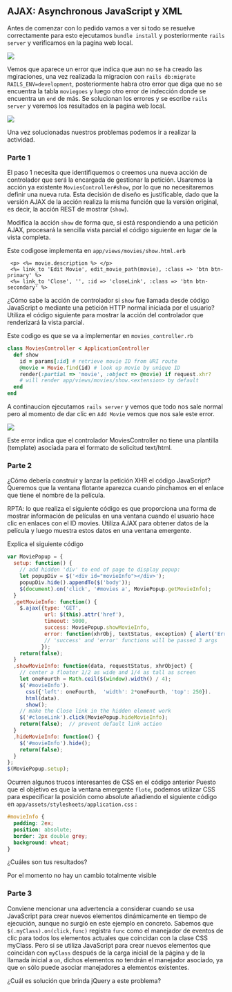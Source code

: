 ## AJAX: Asynchronous JavaScript y XML

Antes de comenzar con lo pedido vamos a ver si todo se resuelve correctamente para esto ejecutamos `bundle install` y posteriormente `rails server` y verificamos en la pagina web local.

![](https://github.com/Kinartb/Ajax/blob/main/imagenes/1.png)

Vemos que aparece un error que indica que aun no se ha creado las mgiraciones, una vez realizada la migracion con `rails db:migrate RAILS_ENV=development`, posteriormente habra otro error que diga que no se encuentra la tabla `moviegoes` y luego otro error de indección donde se encuentra un `end` de más. Se solucionan los errores y se escribe `rails server` y veremos los resultados en la pagina web local.

![](https://github.com/Kinartb/Ajax/blob/main/imagenes/2.png)

Una vez solucionadas nuestros problemas podemos ir a realizar la actividad.


### Parte 1

El paso 1 necesita que identifiquemos o creemos una nueva acción de controlador que será la encargada de gestionar la petición. Usaremos la acción ya existente `MoviesController#show`, por lo que no necesitaremos definir una nueva ruta. Esta decisión de diseño es justificable, dado que la versión AJAX de la acción realiza la misma función que la versión original, es decir, la acción REST de mostrar (`show`). 

Modifica la acción `show` de forma que, si está respondiendo a una petición AJAX, procesará la sencilla vista parcial el código siguiente en lugar de la vista completa.

Este codigose implementa en `app/views/movies/show.html.erb`

```erb
 <p> <%= movie.description %> </p>
 <%= link_to 'Edit Movie', edit_movie_path(movie), :class => 'btn btn-primary' %>
 <%= link_to 'Close', '', :id => 'closeLink', :class => 'btn btn-secondary' %>
```

¿Cómo sabe la acción de controlador si `show` fue llamada desde código JavaScript o mediante una petición HTTP normal iniciada por el usuario? Utiliza el código siguiente  para mostrar la acción del controlador que renderizará la vista parcial. 

Este codigo es que se va a implementar en `movies_controller.rb`

```ruby
class MoviesController < ApplicationController
  def show
    id = params[:id] # retrieve movie ID from URI route
    @movie = Movie.find(id) # look up movie by unique ID
    render(:partial => 'movie', :object => @movie) if request.xhr?
    # will render app/views/movies/show.<extension> by default
  end
end
```
A continaucion ejecutamos  `rails server` y vemos que todo nos sale normal pero al momento de dar clic en  `Add Movie` vemos que nos sale este error. 

![](https://github.com/Kinartb/Ajax/blob/main/imagenes/3.png)

Este error indica que el controlador MoviesController no tiene una plantilla (template) asociada para el formato de solicitud text/html.

### Parte 2

 ¿Cómo debería construir y lanzar la petición XHR el código JavaScript? Queremos que la ventana flotante aparezca cuando pinchamos en el enlace que tiene el nombre de la película.

RPTA:  lo que realiza el siguiente código es que proporciona una forma de mostrar información de películas en una ventana cuando el usuario hace clic en enlaces con el ID movies. Utiliza AJAX para obtener datos de la película y luego muestra estos datos en una ventana emergente.

Explica el siguiente código

```javascript
var MoviePopup = {
  setup: function() {
    // add hidden 'div' to end of page to display popup:
    let popupDiv = $('<div id="movieInfo"></div>');
    popupDiv.hide().appendTo($('body'));
    $(document).on('click', '#movies a', MoviePopup.getMovieInfo);
  }
  ,getMovieInfo: function() {
    $.ajax({type: 'GET',
            url: $(this).attr('href'),
            timeout: 5000,
            success: MoviePopup.showMovieInfo,
            error: function(xhrObj, textStatus, exception) { alert('Error!'); }
            // 'success' and 'error' functions will be passed 3 args
           });
    return(false);
  }
  ,showMovieInfo: function(data, requestStatus, xhrObject) {
    // center a floater 1/2 as wide and 1/4 as tall as screen
    let oneFourth = Math.ceil($(window).width() / 4);
    $('#movieInfo').
      css({'left': oneFourth,  'width': 2*oneFourth, 'top': 250}).
      html(data).
      show();
    // make the Close link in the hidden element work
    $('#closeLink').click(MoviePopup.hideMovieInfo);
    return(false);  // prevent default link action
  }
  ,hideMovieInfo: function() {
    $('#movieInfo').hide();
    return(false);
  }
};
$(MoviePopup.setup);
```

Ocurren algunos trucos interesantes de CSS en el código anterior Puesto que el objetivo es que la ventana emergente `flote`, podemos utilizar CSS para especificar la posición como absolute añadiendo el siguiente código en `app/assets/stylesheets/application.css` :

```css
#movieInfo {
  padding: 2ex;
  position: absolute;
  border: 2px double grey;
  background: wheat;
}
```

¿Cuáles son tus resultados?

Por el momento no hay un cambio totalmente visible

### Parte 3

Conviene mencionar una advertencia a considerar cuando se usa JavaScript para crear nuevos elementos dinámicamente en tiempo de ejecución, aunque no surgió en este ejemplo en concreto. Sabemos que `$(.myClass).on(click,func)` registra `func` como el manejador de eventos de clic para todos los elementos actuales que coincidan con la clase CSS myClass. Pero si se utiliza JavaScript para crear nuevos elementos que coincidan con `myClass` después de la carga inicial de la página y de la llamada inicial a `on`, dichos elementos no tendrán el manejador asociado, ya que `on` sólo puede asociar manejadores a elementos existentes. 

¿Cuál es solución que brinda jQuery  a este problema? 
